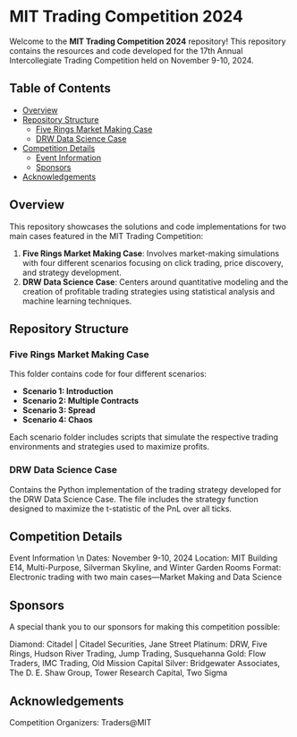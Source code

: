 # MIT Trading Competition 2024

Welcome to the **MIT Trading Competition 2024** repository! This repository contains the resources and code developed for the 17th Annual Intercollegiate Trading Competition held on November 9-10, 2024.

## Table of Contents

- [Overview](#overview)
- [Repository Structure](#repository-structure)
  - [Five Rings Market Making Case](#five-rings-market-making-case)
  - [DRW Data Science Case](#drw-data-science-case)
- [Competition Details](#competition-details)
  - [Event Information](#event-information)
  - [Sponsors](#sponsors)
- [Acknowledgements](#acknowledgements)


## Overview

This repository showcases the solutions and code implementations for two main cases featured in the MIT Trading Competition:

1. **Five Rings Market Making Case**: Involves market-making simulations with four different scenarios focusing on click trading, price discovery, and strategy development.
2. **DRW Data Science Case**: Centers around quantitative modeling and the creation of profitable trading strategies using statistical analysis and machine learning techniques.

## Repository Structure

### Five Rings Market Making Case

This folder contains code for four different scenarios:

- **Scenario 1: Introduction**
- **Scenario 2: Multiple Contracts**
- **Scenario 3: Spread**
- **Scenario 4: Chaos**

Each scenario folder includes scripts that simulate the respective trading environments and strategies used to maximize profits.

### DRW Data Science Case

Contains the Python implementation of the trading strategy developed for the DRW Data Science Case. The file includes the strategy function designed to maximize the t-statistic of the PnL over all ticks.

## Competition Details
Event Information \n
Dates: November 9-10, 2024 
Location: MIT Building E14, Multi-Purpose, Silverman Skyline, and Winter Garden Rooms
Format: Electronic trading with two main cases—Market Making and Data Science

## Sponsors
A special thank you to our sponsors for making this competition possible:

Diamond: Citadel | Citadel Securities, Jane Street
Platinum: DRW, Five Rings, Hudson River Trading, Jump Trading, Susquehanna
Gold: Flow Traders, IMC Trading, Old Mission Capital
Silver: Bridgewater Associates, The D. E. Shaw Group, Tower Research Capital, Two Sigma

## Acknowledgements
Competition Organizers: Traders@MIT

